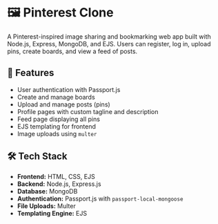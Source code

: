 # 🖼️ Pinterest Clone

A Pinterest-inspired image sharing and bookmarking web app built with Node.js, Express, MongoDB, and EJS. Users can register, log in, upload pins, create boards, and view a feed of posts.

## 🚀 Features

- User authentication with Passport.js
- Create and manage boards
- Upload and manage posts (pins)
- Profile pages with custom tagline and description
- Feed page displaying all pins
- EJS templating for frontend
- Image uploads using `multer`

## 🛠️ Tech Stack

- **Frontend:** HTML, CSS, EJS
- **Backend:** Node.js, Express.js
- **Database:** MongoDB
- **Authentication:** Passport.js with `passport-local-mongoose`
- **File Uploads:** Multer
- **Templating Engine:** EJS